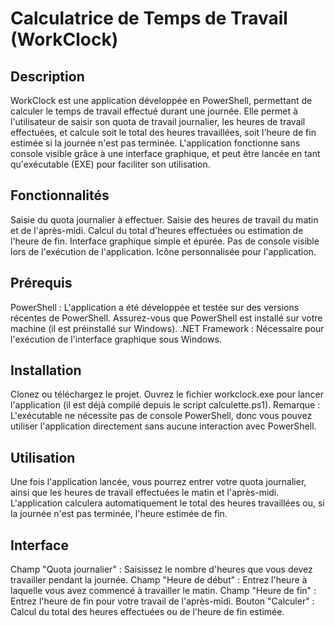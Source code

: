 # Calculatrice de Temps de Travail (WorkClock)
## Description
WorkClock est une application développée en PowerShell, permettant de calculer le temps de travail effectué durant une journée. Elle permet à l'utilisateur de saisir son quota de travail journalier, les heures de travail effectuées, et calcule soit le total des heures travaillées, soit l'heure de fin estimée si la journée n'est pas terminée.
L'application fonctionne sans console visible grâce à une interface graphique, et peut être lancée en tant qu'exécutable (EXE) pour faciliter son utilisation.

## Fonctionnalités
Saisie du quota journalier à effectuer.
Saisie des heures de travail du matin et de l'après-midi.
Calcul du total d'heures effectuées ou estimation de l'heure de fin.
Interface graphique simple et épurée.
Pas de console visible lors de l'exécution de l'application.
Icône personnalisée pour l'application.

## Prérequis
PowerShell : L'application a été développée et testée sur des versions récentes de PowerShell. Assurez-vous que PowerShell est installé sur votre machine (il est préinstallé sur Windows).
.NET Framework : Nécessaire pour l'exécution de l'interface graphique sous Windows.

## Installation
Clonez ou téléchargez le projet.
Ouvrez le fichier workclock.exe pour lancer l'application (il est déjà compilé depuis le script calculette.ps1).
Remarque : L'exécutable ne nécessite pas de console PowerShell, donc vous pouvez utiliser l'application directement sans aucune interaction avec PowerShell.

## Utilisation
Une fois l'application lancée, vous pourrez entrer votre quota journalier, ainsi que les heures de travail effectuées le matin et l'après-midi.
L'application calculera automatiquement le total des heures travaillées ou, si la journée n'est pas terminée, l'heure estimée de fin.

## Interface
Champ "Quota journalier" : Saisissez le nombre d'heures que vous devez travailler pendant la journée.
Champ "Heure de début" : Entrez l'heure à laquelle vous avez commencé à travailler le matin.
Champ "Heure de fin" : Entrez l'heure de fin pour votre travail de l'après-midi.
Bouton "Calculer" : Calcul du total des heures effectuées ou de l'heure de fin estimée.
